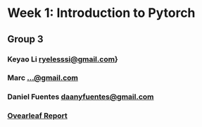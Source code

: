 # Week 1: Introduction to Pytorch 
## Group 3
### Keyao Li ryelesssi@gmail.com}
### Marc ...@gmail.com
### Daniel Fuentes daanyfuentes@gmail.com
### [Ovearleaf Report](https://www.overleaf.com/read/djsbfhpnqrqy "Ovearleaf")
